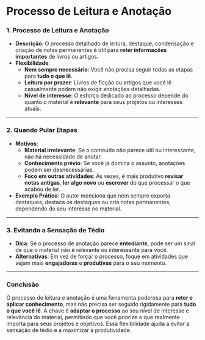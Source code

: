 # Processo de Leitura e Anotação

### **1. Processo de Leitura e Anotação**

- **Descrição**: O processo detalhado de leitura, destaque, condensação e criação de notas permanentes é útil para **reter informações importantes** de livros ou artigos.
- **Flexibilidade**:
    - **Nem sempre necessário**: Você não precisa seguir todas as etapas para **tudo o que lê**.
    - **Leitura por prazer**: Livros de ficção ou artigos que você lê casualmente podem não exigir anotações detalhadas.
    - **Nível de interesse**: O esforço dedicado ao processo depende do quanto o material é **relevante** para seus projetos ou interesses atuais.

---

### **2. Quando Pular Etapas**

- **Motivos**:
    - **Material irrelevante**: Se o conteúdo não parece útil ou interessante, não há necessidade de anotar.
    - **Conhecimento prévio**: Se você já domina o assunto, anotações podem ser desnecessárias.
    - **Foco em outras atividades**: Às vezes, é mais produtivo **revisar notas antigas**, **ler algo novo** ou **escrever** do que processar o que acabou de ler.
- **Exemplo Prático**: O autor menciona que nem sempre exporta destaques, destaca os destaques ou cria notas permanentes, dependendo do seu interesse no material.

---

### **3. Evitando a Sensação de Tédio**

- **Dica**: Se o processo de anotação parece **entediante**, pode ser um sinal de que o material não é relevante ou interessante para você.
- **Alternativas**: Em vez de forçar o processo, foque em atividades que sejam mais **engajadoras** e **produtivas** para o seu momento.

---

### **Conclusão**

O processo de leitura e anotação é uma ferramenta poderosa para **reter e aplicar conhecimento**, mas não precisa ser seguido rigidamente para **tudo o que você lê**. A chave é **adaptar o processo** ao seu nível de interesse e relevância do material, permitindo que você priorize o que realmente importa para seus projetos e objetivos. Essa flexibilidade ajuda a evitar a sensação de tédio e a maximizar a produtividade.